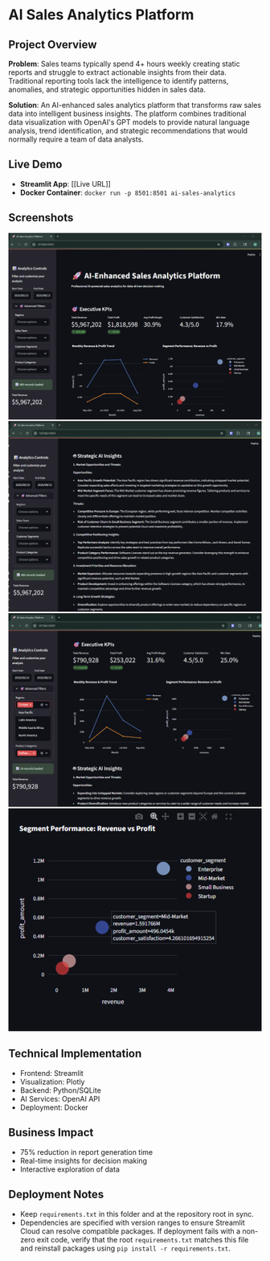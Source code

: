 # AI Sales Analytics Platform

## Project Overview
**Problem**: Sales teams typically spend 4+ hours weekly creating static reports and struggle to extract actionable insights from their data. Traditional reporting tools lack the intelligence to identify patterns, anomalies, and strategic opportunities hidden in sales data.

**Solution**: An AI-enhanced sales analytics platform that transforms raw sales data into intelligent business insights. The platform combines traditional data visualization with OpenAI's GPT models to provide natural language analysis, trend identification, and strategic recommendations that would normally require a team of data analysts.

## Live Demo
- **Streamlit App**: [\[Live URL\]]
- **Docker Container**: `docker run -p 8501:8501 ai-sales-analytics`

## Screenshots
![Dashboard Overview](screenshots/dashboard-overview.png)
![AI Insights](screenshots/ai-insights-section.png)
![Filtered View](screenshots/filtered-view-example.png)
![Chart Detail Example](screenshots/chart-detail-example.png)

## Technical Implementation
- Frontend: Streamlit
- Visualization: Plotly
- Backend: Python/SQLite
- AI Services: OpenAI API
- Deployment: Docker

## Business Impact
- 75% reduction in report generation time
- Real-time insights for decision making
- Interactive exploration of data

## Deployment Notes
- Keep `requirements.txt` in this folder and at the repository root in sync.
- Dependencies are specified with version ranges to ensure Streamlit Cloud can
  resolve compatible packages. If deployment fails with a non-zero exit code,
  verify that the root `requirements.txt` matches this file and reinstall
  packages using `pip install -r requirements.txt`.

